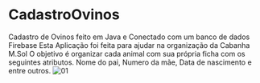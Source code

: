 # CadastroOvinos
Cadastro de Ovinos feito em Java e Conectado com um banco de dados Firebase
Esta Aplicação foi feita para ajudar na organização da Cabanha M.Sol
O objetivo é organizar cada animal com sua própria ficha com os seguintes atributos.
Nome do pai, Numero da mãe, Data de nascimento e entre outros.
![01](https://user-images.githubusercontent.com/66120423/152811798-b3fddaaf-b114-4732-afc1-479aa4893be9.jpeg)

